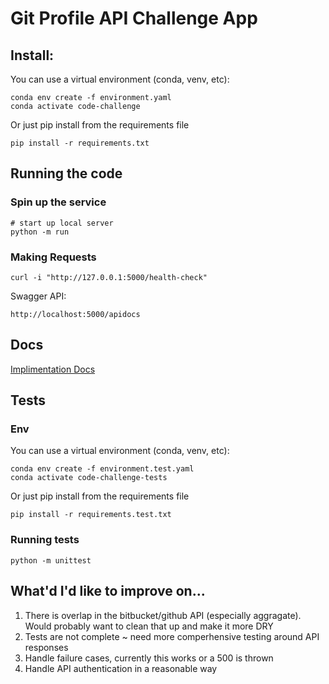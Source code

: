 # Git Profile API Challenge App

## Install:

You can use a virtual environment (conda, venv, etc):
```
conda env create -f environment.yaml
conda activate code-challenge
```

Or just pip install from the requirements file
``` 
pip install -r requirements.txt
```

## Running the code

### Spin up the service

```
# start up local server
python -m run 
```

### Making Requests

```
curl -i "http://127.0.0.1:5000/health-check"
```

Swagger API:
```
http://localhost:5000/apidocs
```

## Docs 

[Implimentation Docs](implimentation.md)

## Tests

### Env
You can use a virtual environment (conda, venv, etc):
```
conda env create -f environment.test.yaml
conda activate code-challenge-tests
```

Or just pip install from the requirements file
``` 
pip install -r requirements.test.txt
```
### Running tests

```
python -m unittest
```

## What'd I'd like to improve on...

1. There is overlap in the bitbucket/github API (especially aggragate). Would probably want to clean that up and make it more DRY
2. Tests are not complete ~ need more comperhensive testing around API responses
3. Handle failure cases, currently this works or a 500 is thrown 
4. Handle API authentication in a reasonable way

